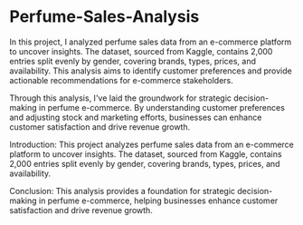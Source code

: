 # Perfume-Sales-Analysis
In this project, I analyzed perfume sales data from an e-commerce platform to uncover insights. The dataset, sourced from Kaggle, contains 2,000 entries split evenly by gender, covering brands, types, prices, and availability. This analysis aims to identify customer preferences and provide actionable recommendations for e-commerce stakeholders.

Through this analysis, I've laid the groundwork for strategic decision-making in perfume e-commerce. By understanding customer preferences and adjusting stock and marketing efforts, businesses can enhance customer satisfaction and drive revenue growth.


Introduction: This project analyzes perfume sales data from an e-commerce platform to uncover insights. The dataset, sourced from Kaggle, contains 2,000 entries split evenly by gender, covering brands, types, prices, and availability.

Conclusion: This analysis provides a foundation for strategic decision-making in perfume e-commerce, helping businesses enhance customer satisfaction and drive revenue growth.

